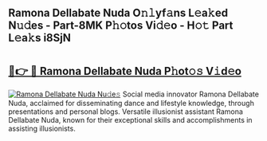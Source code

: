 ## Ramona Dellabate Nuda O𝚗𝚕yf𝚊ns L𝚎a𝚔ed N𝚞𝚍es - Part-8MK P𝚑𝚘tos Vi𝚍𝚎o - H𝚘𝚝 Part L𝚎a𝚔s i8SjN

# <h2><a href="http://kfeskx7.oniu.top/?m=Ramona+Dellabate+Nuda">🔗👉 🔴 Ramona Dellabate Nuda P𝚑ot𝚘𝚜 V𝚒d𝚎o</a></h2>

[![Ramona Dellabate Nuda Nu𝚍e𝚜](https://i.imgur.com/0qMVB7G.gif)](http://kfeskx7.oniu.top/?m=Ramona+Dellabate+Nuda)
Social media innovator Ramona Dellabate Nuda, acclaimed for disseminating dance and lifestyle knowledge, through presentations and personal blogs. Versatile illusionist assistant Ramona Dellabate Nuda, known for their exceptional skills and accomplishments in assisting illusionists.  
